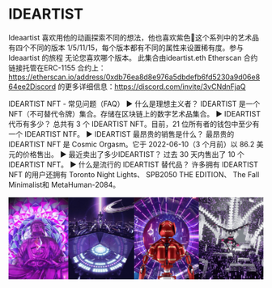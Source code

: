 # IDEARTIST

Ideaartist 喜欢用他的动画探索不同的想法，他也喜欢紫色💜这个系列中的艺术品有四个不同的版本 1/5/11/15，每个版本都有不同的属性来设置稀有度。参与 Ideaartist 的旅程 无论您喜欢哪个版本。 此集合由ideartist.eth Etherscan 合约链接托管在ERC-1155 合约上：https://etherscan.io/address/0xdb76ea8d8e976a5dbdefb6fd5230a9d06e864ee2Discord 的更多详细信息：https://discord.com/invite/3vCNdnFjaQ

IDEARTIST NFT - 常见问题（FAQ）
▶ 什么是理想主义者？
IDEARTIST 是一个 NFT（不可替代令牌）集合。存储在区块链上的数字艺术品集合。
▶ IDEARTIST 代币有多少？
总共有 3 个 IDEARTIST NFT。目前，21 位所有者的钱包中至少有一个 IDEARTIST NTF。
▶ IDEARTIST 最昂贵的销售是什么？
最昂贵的 IDEARTIST NFT 是 Cosmic Orgasm。它于 2022-06-10（3 个月前）以 86.2 美元的价格售出。
▶ 最近卖出了多少IDEARTIST？
过去 30 天内售出了 10 个 IDEARTIST NFT。
▶ 什么是流行的 IDEARTIST 替代品？
许多拥有 IDEARTIST NFT 的用户还拥有 Toronto Night Lights、 SPB2050 THE EDITION、 The Fall Minimalist和 MetaHuman-2084。

![NFT](unnamed.png)


